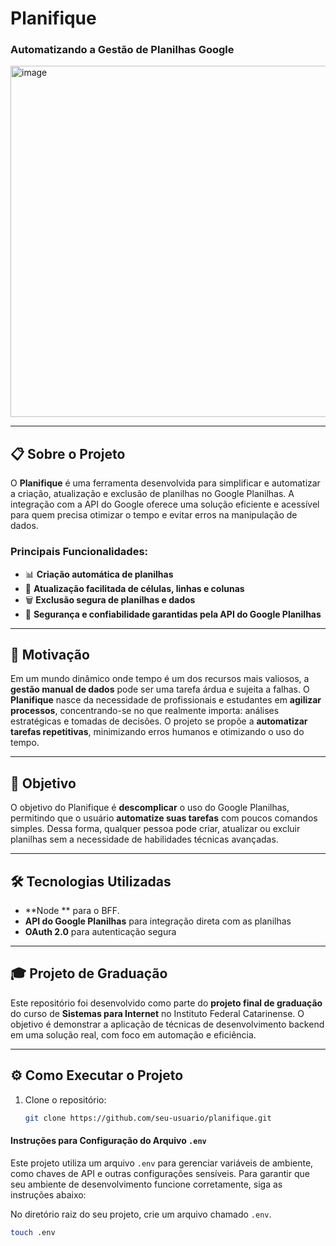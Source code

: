 # Planifique

### Automatizando a Gestão de Planilhas Google

<img width="562" alt="image" src="https://github.com/user-attachments/assets/fc7cb370-111c-491c-826e-75fe4e7b68b5">

---

## 📋 Sobre o Projeto

O **Planifique** é uma ferramenta desenvolvida para simplificar e automatizar a criação, atualização e exclusão de planilhas no Google Planilhas. A integração com a API do Google oferece uma solução eficiente e acessível para quem precisa otimizar o tempo e evitar erros na manipulação de dados.

### Principais Funcionalidades:
- 📊 **Criação automática de planilhas**
- 🔄 **Atualização facilitada de células, linhas e colunas**
- 🗑️ **Exclusão segura de planilhas e dados**
- 🔐 **Segurança e confiabilidade garantidas pela API do Google Planilhas**

---

## 🎯 Motivação

Em um mundo dinâmico onde tempo é um dos recursos mais valiosos, a **gestão manual de dados** pode ser uma tarefa árdua e sujeita a falhas. O **Planifique** nasce da necessidade de profissionais e estudantes em **agilizar processos**, concentrando-se no que realmente importa: análises estratégicas e tomadas de decisões. O projeto se propõe a **automatizar tarefas repetitivas**, minimizando erros humanos e otimizando o uso do tempo.

---

## 🚀 Objetivo

O objetivo do Planifique é **descomplicar** o uso do Google Planilhas, permitindo que o usuário **automatize suas tarefas** com poucos comandos simples. Dessa forma, qualquer pessoa pode criar, atualizar ou excluir planilhas sem a necessidade de habilidades técnicas avançadas.

---

## 🛠️ Tecnologias Utilizadas

- **Node ** para o BFF.
- **API do Google Planilhas** para integração direta com as planilhas
- **OAuth 2.0** para autenticação segura

---

## 🎓 Projeto de Graduação

Este repositório foi desenvolvido como parte do **projeto final de graduação** do curso de **Sistemas para Internet** no Instituto Federal Catarinense. O objetivo é demonstrar a aplicação de técnicas de desenvolvimento backend em uma solução real, com foco em automação e eficiência.

---

## ⚙️ Como Executar o Projeto

1. Clone o repositório:

   ```bash
   git clone https://github.com/seu-usuario/planifique.git

#### Instruções para Configuração do Arquivo `.env`

Este projeto utiliza um arquivo `.env` para gerenciar variáveis de ambiente, como chaves de API e outras configurações sensíveis. Para garantir que seu ambiente de desenvolvimento funcione corretamente, siga as instruções abaixo:

No diretório raiz do seu projeto, crie um arquivo chamado `.env`.

   ```bash
   touch .env
